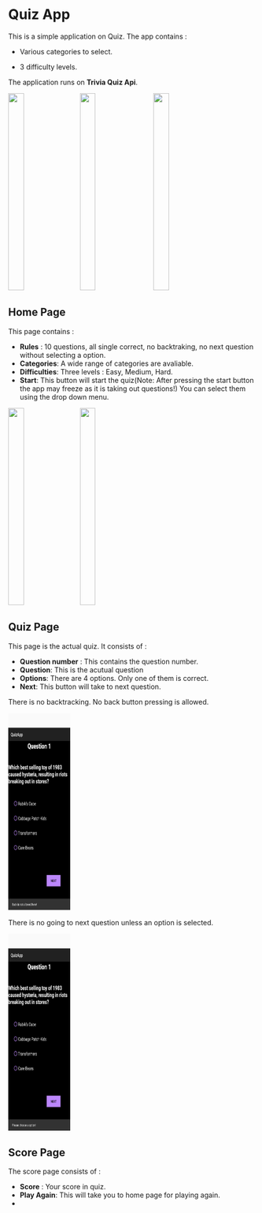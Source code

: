 
# Quiz App

  

This is a simple application on Quiz. The app contains :

- Various categories to select.

- 3 difficulty levels.

  

The application runs on **Trivia Quiz Api**.

<image  src="markdown_images/HomePage.png"  height = "400px"  width = "25%">&nbsp;&nbsp;&nbsp;&nbsp;&nbsp;<image  src="markdown_images/QuizPage.png"  height = "400px"  width = "25%">&nbsp;&nbsp;&nbsp;&nbsp;&nbsp;
<image  src="markdown_images/ScorePage.png"  height = "400px"  width = "25%">

  
  

## Home Page

  
This page contains :
- **Rules** : 10 questions, all single correct, no backtraking, no next question without selecting a option.
- **Categories**: A wide range of categories are avaliable.
- **Difficulties**: Three levels : Easy, Medium, Hard.
- **Start**: This button will start the quiz(Note: After pressing the start button the app may freeze as it is taking out questions!)
You can select them using the drop down menu.

<image  src="markdown_images/CategoryOpen.png"  height = "400px"  width = "25%">&nbsp;&nbsp;&nbsp;&nbsp;&nbsp;<image  src="markdown_images/DifficultyOpen.png"  height = "400px"  width = "25%">

## Quiz Page

This page is the actual quiz. It consists of :
- **Question number** : This contains the question number.
- **Question**: This is the acutual question
- **Options**: There are 4 options. Only one of them is correct.
- **Next**: This button will take to next question.

There is no backtracking. No back button pressing is allowed.

<img src="markdown_images/BackButton.png" height="400px" width="25%">

There is no going to next question unless an option is selected.

<img src="markdown_images/NextButton.png" height="400px" width="25%">

## Score Page

The score page consists of :
- **Score** : Your score in quiz.
- **Play Again**: This will take you to home page for playing again.
- 
<!--stackedit_data:
eyJoaXN0b3J5IjpbMzMwMDE0NDI2LDEwNDQ4OTM2MzZdfQ==
-->